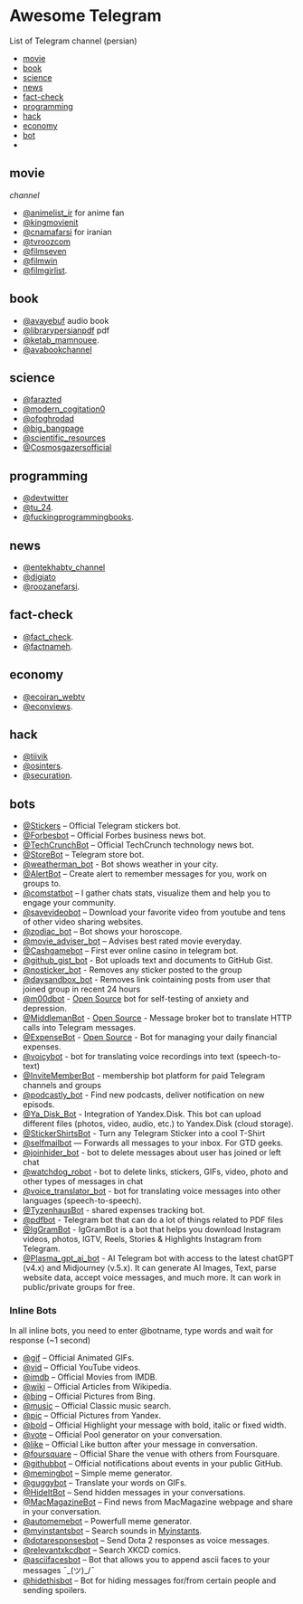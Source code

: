 
# Awesome Telegram
List of Telegram channel  (persian)
+ [movie](#movie)
+ [book](#book)
+ [science](#science)
+ [news](#news)
+ [fact-check](#fact-check)
+ [programming](#programming) 
+ [hack](#hack)
+ [economy](#economy)
+ [bot](#bot)
+ 

## movie 
 _channel_  
+ [@animelist_ir](https://t.me/animelist_ir) for anime fan   
+ [@kingmovienit](https://t.me/kingmovienit)  
+ [@cnamafarsi](https://t.me/cnamafarsi) for iranian  
+ [@tvroozcom](https://t.me/tvroozcom)  
+ [@filmseven](https://t.me/filmseven)  
+ [@filmwin](https://t.me/filmwin)
+ [@filmgirlist](https://t.me/FilmgirList). 
## book
+ [@avayebuf](https://t.me/AVAYEBUF) audio book  
+ [@librarypersianpdf](https://t.me/librarypersianpdf) pdf
+ [@ketab_mamnouee](https://t.me/ketab_mamnouee).
+ [@avabookchannel](https://t.me/avabookchannel)
## science
+ [@farazted](https://t.me/farazted)   
+ [@modern_cogitation0](https://t.me/modern_cogitation0)   
+ [@ofoghrodad](https://t.me/ofoghroydad)   
+ [@big_bangpage](https://t.me/ofoghroydad)   
+ [@scientific_resources](https://t.me/ofoghroydad)  
+ [@Cosmosgazersofficial](https://t.me/cosmosgazersofficial)  

## programming
+ [@devtwitter](https://t.me/devtwitter)
+ [@tu_24](https://t.me/tu_24). 
+ [@fuckingprogrammingbooks](https://t.me/FuckingProgrammingBooks). 

## news
+ [@entekhabtv_channel](https://t.me/entekhabtv_channel)  
+ [@digiato](https://t.me/digiato)
+ [@roozanefarsi](https://t.me/roozanefarsi).  
## fact-check
+ [@fact_check](https://t.me/Fact_Check). 
+ [@factnameh](https://t.me/factnameh). 
## economy 
+ [@ecoiran_webtv](https://t.me/ecoiran_webtv)  
+ [@econviews](https://t.me/econviews).
  
## hack
+ [@tiivik](https://t.me/tiivik)
 + [@osinters](https://t.me/osinters).  
+ [@securation](https://t.me/securation).

## bots 
  
 * [@Stickers](https://telegram.me/Stickers) – Official Telegram stickers bot. 
 * [@Forbesbot](https://telegram.me/Forbesbot) – Official Forbes business news bot. 
 * [@TechCrunchBot](https://telegram.me/TechCrunchBot) – Official TechCrunch technology news bot. 
 * [@StoreBot](https://telegram.me/StoreBot) – Telegram store bot. 
 * [@weatherman_bot](https://telegram.me/weatherman_bot) - Bot shows weather in your city. 
 * [@AlertBot](https://telegram.me/AlertBot) – Create alert to remember messages for you, work on groups to. 
 * [@comstatbot](https://telegram.me/comstatbot) – I gather chats stats, visualize them and help you to engage your community. 
 * [@savevideobot](https://telegram.me/savevideobot) – Download your favorite video from youtube and tens of other video sharing websites. 
 * [@zodiac_bot](https://telegram.me/zodiac_bot) – Bot shows your horoscope. 
 * [@movie_adviser_bot](https://telegram.me/movie_adviser_bot) – Advises best rated movie everyday. 
 * [@Cashgamebot](https://telegram.me/Cashgamebot) – First ever online casino in telegram bot. 
 * [@github_gist_bot](https://t.me/github_gist_bot) - Bot uploads text and documents to GitHub Gist. 
 * [@nosticker_bot](https://t.me/nosticker_bot) - Removes any sticker posted to the group 
 * [@daysandbox_bot](https://t.me/daysandbox_bot) - Removes link cointaining posts from user that joined group in recent 24 hours 
 * [@m00dbot](https://t.me/m00dbot) - [Open Source](https://github.com/dizballanze/m00dbot) bot for self-testing of anxiety and depression. 
 * [@MiddlemanBot](https://t.me/MiddlemanBot) - [Open Source](https://github.com/n1try/telegram-middleman-bot) - Message broker bot to translate HTTP calls into Telegram messages. 
 * [@ExpenseBot](https://t.me/ExpenseBot) - [Open Source](https://github.com/n1try/telegram-expense-bot) - Bot for managing your daily financial expenses. 
 * [@voicybot](https://t.me/voicybot) - bot for translating voice recordings into text (speech-to-text) 
 * [@InviteMemberBot](https://t.me/InviteMemberBot) - membership bot platform for paid Telegram channels and groups 
 * [@podcastly_bot](https://t.me/podcastly_bot) - Find new podcasts, deliver notification on new episods. 
 * [@Ya_Disk_Bot](https://t.me/Ya_Disk_Bot) - Integration of Yandex.Disk. This bot can upload different files (photos, video, audio, etc.) to Yandex.Disk (cloud storage). 
 * [@StickerShirtsBot](https://t.me/StickerShirtsBot) - Turn any Telegram Sticker into a cool T-Shirt 
 * [@selfmailbot](https://t.me/selfmailbot) — Forwards all messages to your inbox. For GTD geeks. 
 * [@joinhider_bot](https://github.com/lorien/joinhider_bot) - bot to delete messages about user has joined or left chat 
 * [@watchdog_robot](https://github.com/lorien/watchdog_robot) - bot to delete links, stickers, GIFs, video, photo and other types of messages in chat 
 * [@voice_translator_bot](https://t.me/voice_translator_bot) - bot for translating voice messages into other languages (speech-to-speech). 
 * [@TyzenhausBot](https://t.me/TyzenhausBot) - shared expenses tracking bot. 
 * [@pdfbot](https://t.me/pdfbot) - Telegram bot that can do a lot of things related to PDF files 
 * [@IgGramBot](https://t.me/IgGramBot?start=invite_github) - IgGramBot is a bot that helps you download Instagram videos, photos, IGTV, Reels, Stories & Highlights Instagram from Telegram. 
 * [@Plasma_gpt_ai_bot](https://t.me/plasma_gpt_ai_bot) - AI Telegram bot with access to the latest chatGPT (v4.x) and Midjourney (v.5.x). It can generate AI Images, Text, parse website data, accept voice messages, and much more. It can work in public/private groups for free. 
  
 ### Inline Bots 
  
 In all inline bots, you need to enter @botname, type words and wait for response (~1 second) 
  
 * [@gif](https://telegram.me/gif) – Official Animated GIFs. 
 * [@vid](https://telegram.me/vid) – Official YouTube videos. 
 * [@imdb](https://telegram.me/imdb) – Official Movies from IMDB. 
 * [@wiki](https://telegram.me/wiki) – Official Articles from Wikipedia. 
 * [@bing](https://telegram.me/bing) – Official Pictures from Bing. 
 * [@music](https://telegram.me/music) – Official Classic music search. 
 * [@pic](https://telegram.me/pic) – Official Pictures from Yandex. 
 * [@bold](https://telegram.me/Bold) – Official Highlight your message with bold, italic or fixed width. 
 * [@vote](https://telegram.me/vote) – Official Pool generator on your conversation. 
 * [@like](https://telegram.me/like) – Official Like button after your message in conversation.  
 * [@foursquare](https://telegram.me/foursquare) – Official Share the venue with others from Foursquare. 
 * [@githubbot](https://telegram.me/githubbot) – Official notifications about events in your public GitHub. 
 * [@memingbot](https://telegram.me/memingbot) – Simple meme generator. 
 * [@guggybot](https://telegram.me/guggybot) – Translate your words on GIFs. 
 * [@HideItBot](https://telegram.me/HideItBot) – Send hidden messages in your conversations. 
 * [@MacMagazineBot](https://telegram.me/MacMagazineBot) – Find news from MacMagazine webpage and share in your conversation. 
 * [@automemebot](https://telegram.me/automemebot) – Powerfull meme generator. 
 * [@myinstantsbot](https://telegram.me/myinstantsbot) – Search sounds in [Myinstants](https://www.myinstants.com/index/us/). 
 * [@dotaresponsesbot](https://telegram.me/dotaresponsesbot) – Send Dota 2 responses as voice messages. 
 * [@relevantxkcdbot](https://telegram.me/relevantxkcdbot) – Search XKCD comics. 
 * [@asciifacesbot](https://telegram.me/asciifacesbot) – Bot that allows you to append ascii faces to your messages ¯\_(ツ)_/¯ 
 * [@hidethisbot](https://telegram.me/hidethisbot) – Bot for hiding messages for/from certain people and sending spoilers.
